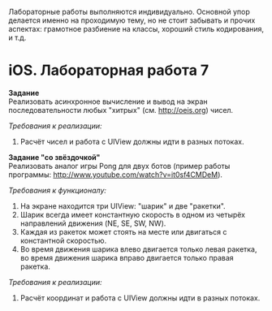 Лабораторные работы выполняются индивидуально. Основной упор делается именно на проходимую тему, но не стоит забывать и прочих аспектах: грамотное разбиение на классы, хороший стиль кодирования, и т.д.


iOS. Лабораторная работа 7
==========================
**Задание**  
Реализовать асинхронное вычисление и вывод на экран последовательности любых "хитрых" (см. http://oeis.org) чисел.


*Требования к реализации:*  
1. Расчёт чисел и работа с UIView должны идти в разных потоках.


**Задание "со звёздочкой"**  
Реализовать аналог игры Pong для двух ботов (пример работы программы: http://www.youtube.com/watch?v=it0sf4CMDeM).


*Требования к функционалу:*  
1. На экране находится три UIView: "шарик" и две "ракетки".  
2. Шарик всегда имеет константную скорость в одном из четырёх направлений движения (NE, SE, SW, NW).  
3. Каждая из ракеток может стоять на месте или двигаться с константной скоростью.  
4. Во время движения шарика влево двигается только левая ракетка, во время движения шарика вправо двигается только правая ракетка.


*Требования к реализации:*  
1. Расчёт координат и работа с UIView должны идти в разных потоках.
